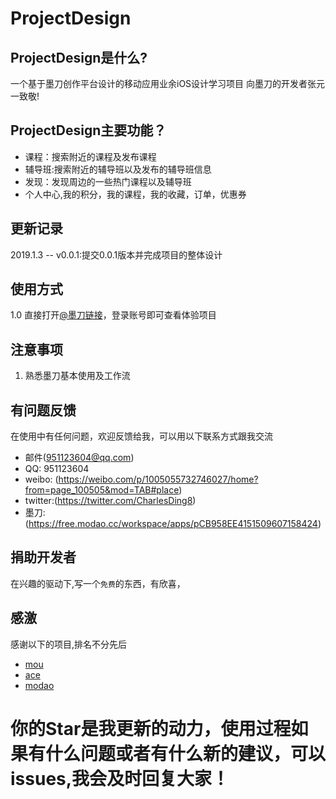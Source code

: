 # ProjectDesign
## ProjectDesign是什么?
一个基于墨刀创作平台设计的移动应用业余iOS设计学习项目
向墨刀的开发者张元一致敬!

## ProjectDesign主要功能？

* 课程：搜索附近的课程及发布课程
* 辅导班:搜索附近的辅导班以及发布的辅导班信息
* 发现：发现周边的一些热门课程以及辅导班
* 个人中心,我的积分，我的课程，我的收藏，订单，优惠券

## 更新记录
2019.1.3 -- v0.0.1:提交0.0.1版本并完成项目的整体设计

## 使用方式
1.0 直接打开[@墨刀链接](https://free.modao.cc/workspace/apps/pCB958EE4151509607158424/preview)，登录账号即可查看体验项目

## 注意事项
1. 熟悉墨刀基本使用及工作流

## 有问题反馈
在使用中有任何问题，欢迎反馈给我，可以用以下联系方式跟我交流
* 邮件(951123604@qq.com)
* QQ: 951123604
* weibo: (https://weibo.com/p/1005055732746027/home?from=page_100505&mod=TAB#place)
* twitter:(https://twitter.com/CharlesDing8)
* 墨刀:(https://free.modao.cc/workspace/apps/pCB958EE4151509607158424)

## 捐助开发者
在兴趣的驱动下,写一个`免费`的东西，有欣喜，
## 感激
感谢以下的项目,排名不分先后

* [mou](http://mouapp.com/) 
* [ace](http://ace.ajax.org/)
* [modao](https://free.modao.cc)

# 你的Star是我更新的动力，使用过程如果有什么问题或者有什么新的建议，可以issues,我会及时回复大家！



